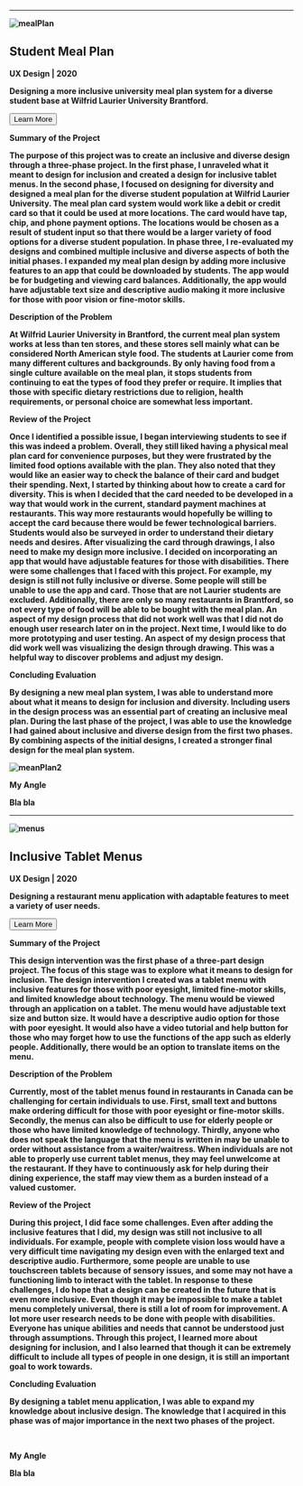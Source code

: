 
<!-- Student Meal Plan-->
<p class = clearFix><b><b></p>

 <hr style="width:100%;text-align:left;margin-left:0">

<img class = rightImage src="https://static.wixstatic.com/media/0a3ebf_1eceeba74efb4bb89d3744809da8b220~mv2.png/v1/fill/w_879,h_586,al_c,q_90,usm_0.66_1.00_0.01/0a3ebf_1eceeba74efb4bb89d3744809da8b220~mv2.webp" alt="mealPlan">


<div class = portfolioSection>
<h2><b>Student Meal Plan</b></h2>
<p class = description><b>UX Design | 2020</b><p>
<p class = notBold>Designing a more inclusive university meal plan system for a diverse student base at Wilfrid Laurier University Brantford.</p>
</div>

<!-- Student Meal Plan Drop Down-->
<div class="container3">
  <div class="panel-group">
    <div class="panel panel-default">
      <div class="panel-heading">
        <p class="panel-title">
          <a data-toggle="collapse" href="#collapse1"><input class = moreButton type="button" value="Learn More" id="myButton1" /></a>
        <p>
      </div>
      <div id="collapse1" class="collapse">
        <div class="panel-body">
            <p class = description><b> Summary of the Project</b><p>
                <p class = notBold>The purpose of this project was to create an inclusive and diverse design through a three-phase project. In the first phase, I unraveled what it meant to design for inclusion and created a design for inclusive tablet menus. In the second phase, I focused on designing for diversity and designed a meal plan for the diverse student population at Wilfrid Laurier University. The meal plan card system would work like a debit or credit card so that it could be used at more locations. The card would have tap, chip, and phone payment options. The locations would be chosen as a result of student input so that there would be a larger variety of food options for a diverse student population. In phase three, I re-evaluated my designs and combined multiple inclusive and diverse aspects of both the initial phases. I expanded my meal plan design by adding more inclusive features to an app that could be downloaded by students. The app would be for budgeting and viewing card balances. Additionally, the app would have adjustable text size and descriptive audio making it more inclusive for those with poor vision or fine-motor skills.</p>
                <p class = description><b>Description of the Problem</b><p>
                <p class = notBold>At Wilfrid Laurier University in Brantford, the current meal plan system works at less than ten stores, and these stores sell mainly what can be considered North American style food. The students at Laurier come from many different cultures and backgrounds. By only having food from a single culture available on the meal plan, it stops students from continuing to eat the types of food they prefer or require. It implies that those with specific dietary restrictions due to religion, health requirements, or personal choice are somewhat less important. </p>
                <p class = description><b>Review of the Project</b><p>
                <p class = notBold>Once I identified a possible issue, I began interviewing students to see if this was indeed a problem. Overall, they still liked having a physical meal plan card for convenience purposes, but they were frustrated by the limited food options available with the plan. They also noted that they would like an easier way to check the balance of their card and budget their spending. Next, I started by thinking about how to create a card for diversity. This is when I decided that the card needed to be developed in a way that would work in the current, standard payment machines at restaurants. This way more restaurants would hopefully be willing to accept the card because there would be fewer technological barriers. Students would also be surveyed in order to understand their dietary needs and desires. After visualizing the card through drawings, I also need to make my design more inclusive. I decided on incorporating an app that would have adjustable features for those with disabilities. There were some challenges that I faced with this project. For example, my design is still not fully inclusive or diverse. Some people will still be unable to use the app and card. Those that are not Laurier students are excluded. Additionally, there are only so many restaurants in Brantford, so not every type of food will be able to be bought with the meal plan. An aspect of my design process that did not work well was that I did not do enough user research later on in the project. Next time, I would like to do more prototyping and user testing. An aspect of my design process that did work well was visualizing the design through drawing. This was a helpful way to discover problems and adjust my design. </p>
                <p class = description><b>Concluding Evaluation</b><p>
                <p class = notBold>By designing a new meal plan system, I was able to understand more about what it means to design for inclusion and diversity. Including users in the design process was an essential part of creating an inclusive meal plan. During the last phase of the project, I was able to use the knowledge I had gained about inclusive and diverse design from the first two phases. By combining aspects of the initial designs, I created a stronger final design for the meal plan system.</p>
                <img class = bigImage src="https://static.wixstatic.com/media/0a3ebf_0aa84937610b4965ad5fb48d0b0a7c16~mv2.png/v1/fill/w_875,h_674,al_c,q_90,usm_0.66_1.00_0.01/0a3ebf_0aa84937610b4965ad5fb48d0b0a7c16~mv2.webp" alt="meanPlan2">
                <br>
                <p class = description><b>My Angle</b><p>
                <p class = notBold>Bla bla</p>
            </div>
        </div>
      </div>
    </div>
  </div>
</div>


<!-- Inclusive Tablet Menus-->
<p class = clearFix><b><b></p>

 <hr style="width:100%;text-align:left;margin-left:0">

<img class = rightImage src="https://static.wixstatic.com/media/0a3ebf_b1c07189708f407ca0255ef6dcc1843d~mv2.jpg/v1/fill/w_1288,h_859,al_c,q_85,usm_0.66_1.00_0.01/0a3ebf_b1c07189708f407ca0255ef6dcc1843d~mv2.webp" alt="menus">


<div class = portfolioSection>
<h2><b>Inclusive Tablet Menus</b></h2>
<p class = description><b>UX Design | 2020</b><p>
<p class = notBold>Designing a restaurant menu application with adaptable features to meet a variety of user needs.</p>
</div>

<!-- Inclusive Tablet Menus Drop Down-->
<div class="container4">
  <div class="panel-group">
    <div class="panel panel-default">
      <div class="panel-heading">
        <p class="panel-title">
          <a data-toggle="collapse" href="#collapse2"><input class = moreButton type="button" value="Learn More" id="myButton2" /></a>
        <p>
      </div>
      <div id="collapse2" class="collapse">
        <div class="panel-body">
            <p class = description><b> Summary of the Project</b><p>
                <p class = notBold>This design intervention was the first phase of a three-part design project. The focus of this stage was to explore what it means to design for inclusion. The design intervention I created was a tablet menu with inclusive features for those with poor eyesight, limited fine-motor skills, and limited knowledge about technology. The menu would be viewed through an application on a tablet. The menu would have adjustable text size and button size. It would have a descriptive audio option for those with poor eyesight. It would also have a video tutorial and help button for those who may forget how to use the functions of the app such as elderly people. Additionally, there would be an option to translate items on the menu.</p>
                <p class = description><b>Description of the Problem</b><p>
                <p class = notBold>Currently, most of the tablet menus found in restaurants in Canada can be challenging for certain individuals to use. First, small text and buttons make ordering difficult for those with poor eyesight or fine-motor skills. Secondly, the menus can also be difficult to use for elderly people or those who have limited knowledge of technology. Thirdly, anyone who does not speak the language that the menu is written in may be unable to order without assistance from a waiter/waitress. When individuals are not able to properly use current tablet menus, they may feel unwelcome at the restaurant. If they have to continuously ask for help during their dining experience, the staff may view them as a burden instead of a valued customer.  </p>
                <p class = description><b>Review of the Project</b><p>
                <p class = notBold>During this project, I did face some challenges. Even after adding the inclusive features that I did, my design was still not inclusive to all individuals. For example, people with complete vision loss would have a very difficult time navigating my design even with the enlarged text and descriptive audio. Furthermore, some people are unable to use touchscreen tablets because of sensory issues, and some may not have a functioning limb to interact with the tablet. In response to these challenges, I do hope that a design can be created in the future that is even more inclusive. Even though it may be impossible to make a tablet menu completely universal, there is still a lot of room for improvement. A lot more user research needs to be done with people with disabilities. Everyone has unique abilities and needs that cannot be understood just through assumptions. Through this project, I learned more about designing for inclusion, and I also learned that though it can be extremely difficult to include all types of people in one design, it is still an important goal to work towards. </p>
                <p class = description><b>Concluding Evaluation</b><p>
                <p class = notBold>By designing a tablet menu application, I was able to expand my knowledge about inclusive design. The knowledge that I acquired in this phase was of major importance in the next two phases of the project.</p>
                <br>
                <p class = description><b>My Angle</b><p>
                <p class = notBold>Bla bla</p>
            </div>
        </div>
      </div>
    </div>
  </div>
</div>



